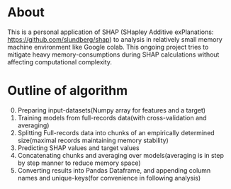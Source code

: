 # About
This is a personal application of SHAP (SHapley Additive exPlanations: https://github.com/slundberg/shap) to analysis in relatively small memory machine environment like Google colab. This ongoing project tries to mitigate heavy memory-consumptions during SHAP calculations without affecting computational complexity.
# Outline of algorithm
0. Preparing input-datasets(Numpy array for features and a target)  
1. Training models from full-records data(with cross-validation and averaging)  
2. Splitting Full-records data into chunks of an empirically determined size(maximal records maintaining memory stability)  
3. Predicting SHAP values and target values  
4. Concatenating chunks and averaging over models(averaging is in step by step manner to reduce memory space)  
5. Converting results into Pandas Dataframe, and appending column names and unique-keys(for convenience in following analysis)  
